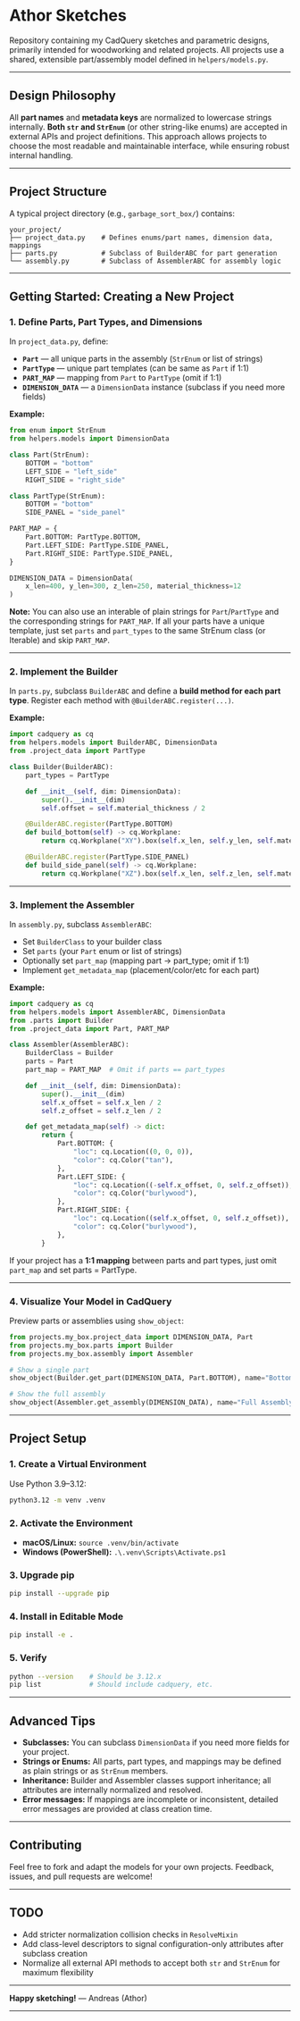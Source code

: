 # Athor Sketches

Repository containing my CadQuery sketches and parametric designs, primarily intended for woodworking and related projects.
All projects use a shared, extensible part/assembly model defined in `helpers/models.py`.

---

## Design Philosophy

All **part names** and **metadata keys** are normalized to lowercase strings internally.
**Both `str` and `StrEnum`** (or other string-like enums) are accepted in external APIs and project definitions.
This approach allows projects to choose the most readable and maintainable interface, while ensuring robust internal handling.

---

## Project Structure

A typical project directory (e.g., `garbage_sort_box/`) contains:

```
your_project/
├── project_data.py    # Defines enums/part names, dimension data, mappings
├── parts.py           # Subclass of BuilderABC for part generation
└── assembly.py        # Subclass of AssemblerABC for assembly logic
```

---

## Getting Started: Creating a New Project

### 1. Define Parts, Part Types, and Dimensions

In `project_data.py`, define:

* **`Part`** — all unique parts in the assembly (`StrEnum` or list of strings)
* **`PartType`** — unique part templates (can be same as `Part` if 1:1)
* **`PART_MAP`** — mapping from `Part` to `PartType` (omit if 1:1)
* **`DIMENSION_DATA`** — a `DimensionData` instance (subclass if you need more fields)

**Example:**

```python
from enum import StrEnum
from helpers.models import DimensionData

class Part(StrEnum):
    BOTTOM = "bottom"
    LEFT_SIDE = "left_side"
    RIGHT_SIDE = "right_side"

class PartType(StrEnum):
    BOTTOM = "bottom"
    SIDE_PANEL = "side_panel"

PART_MAP = {
    Part.BOTTOM: PartType.BOTTOM,
    Part.LEFT_SIDE: PartType.SIDE_PANEL,
    Part.RIGHT_SIDE: PartType.SIDE_PANEL,
}

DIMENSION_DATA = DimensionData(
    x_len=400, y_len=300, z_len=250, material_thickness=12
)
```

**Note:**
You can also use an interable of plain strings for `Part`/`PartType` and the corresponding strings for `PART_MAP`.
If all your parts have a unique template, just set `parts` and `part_types` to the same StrEnum class (or Iterable) and skip `PART_MAP`.

---

### 2. Implement the Builder

In `parts.py`, subclass `BuilderABC` and define a **build method for each part type**.
Register each method with `@BuilderABC.register(...)`.

**Example:**

```python
import cadquery as cq
from helpers.models import BuilderABC, DimensionData
from .project_data import PartType

class Builder(BuilderABC):
    part_types = PartType

    def __init__(self, dim: DimensionData):
        super().__init__(dim)
        self.offset = self.material_thickness / 2

    @BuilderABC.register(PartType.BOTTOM)
    def build_bottom(self) -> cq.Workplane:
        return cq.Workplane("XY").box(self.x_len, self.y_len, self.material_thickness)

    @BuilderABC.register(PartType.SIDE_PANEL)
    def build_side_panel(self) -> cq.Workplane:
        return cq.Workplane("XZ").box(self.x_len, self.z_len, self.material_thickness)
```

---

### 3. Implement the Assembler

In `assembly.py`, subclass `AssemblerABC`:

* Set `BuilderClass` to your builder class
* Set `parts` (your `Part` enum or list of strings)
* Optionally set `part_map` (mapping part → part\_type; omit if 1:1)
* Implement `get_metadata_map` (placement/color/etc for each part)

**Example:**

```python
import cadquery as cq
from helpers.models import AssemblerABC, DimensionData
from .parts import Builder
from .project_data import Part, PART_MAP

class Assembler(AssemblerABC):
    BuilderClass = Builder
    parts = Part
    part_map = PART_MAP  # Omit if parts == part_types

    def __init__(self, dim: DimensionData):
        super().__init__(dim)
        self.x_offset = self.x_len / 2
        self.z_offset = self.z_len / 2

    def get_metadata_map(self) -> dict:
        return {
            Part.BOTTOM: {
                "loc": cq.Location((0, 0, 0)),
                "color": cq.Color("tan"),
            },
            Part.LEFT_SIDE: {
                "loc": cq.Location((-self.x_offset, 0, self.z_offset)),
                "color": cq.Color("burlywood"),
            },
            Part.RIGHT_SIDE: {
                "loc": cq.Location((self.x_offset, 0, self.z_offset)),
                "color": cq.Color("burlywood"),
            },
        }
```

If your project has a **1:1 mapping** between parts and part types, just omit `part_map` and set parts = PartType.

---

### 4. Visualize Your Model in CadQuery

Preview parts or assemblies using `show_object`:

```python
from projects.my_box.project_data import DIMENSION_DATA, Part
from projects.my_box.parts import Builder
from projects.my_box.assembly import Assembler

# Show a single part
show_object(Builder.get_part(DIMENSION_DATA, Part.BOTTOM), name="Bottom")

# Show the full assembly
show_object(Assembler.get_assembly(DIMENSION_DATA), name="Full Assembly")
```

---

## Project Setup

### 1. Create a Virtual Environment

Use Python 3.9–3.12:

```bash
python3.12 -m venv .venv
```

### 2. Activate the Environment

* **macOS/Linux:**
  `source .venv/bin/activate`
* **Windows (PowerShell):**
  `.\.venv\Scripts\Activate.ps1`

### 3. Upgrade pip

```bash
pip install --upgrade pip
```

### 4. Install in Editable Mode

```bash
pip install -e .
```

### 5. Verify

```bash
python --version    # Should be 3.12.x
pip list            # Should include cadquery, etc.
```

---

## Advanced Tips

* **Subclasses:** You can subclass `DimensionData` if you need more fields for your project.
* **Strings or Enums:** All parts, part types, and mappings may be defined as plain strings or as `StrEnum` members.
* **Inheritance:** Builder and Assembler classes support inheritance; all attributes are internally normalized and resolved.
* **Error messages:** If mappings are incomplete or inconsistent, detailed error messages are provided at class creation time.

---

## Contributing

Feel free to fork and adapt the models for your own projects.
Feedback, issues, and pull requests are welcome!

---

## TODO

* Add stricter normalization collision checks in `ResolveMixin`
* Add class-level descriptors to signal configuration-only attributes after subclass creation
* Normalize all external API methods to accept both `str` and `StrEnum` for maximum flexibility

---

**Happy sketching!**
— Andreas (Athor)

---